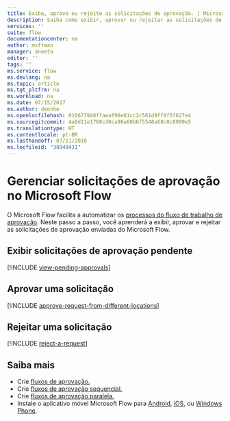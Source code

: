 ```yaml
---
title: Exiba, aprove ou rejeite as solicitações de aprovação. | Microsoft Docs
description: Saiba como exibir, aprovar ou rejeitar as solicitações de aprovação no Microsoft Flow.
services: ''
suite: flow
documentationcenter: na
author: msftman
manager: anneta
editor: ''
tags: ''
ms.service: flow
ms.devlang: na
ms.topic: article
ms.tgt_pltfrm: na
ms.workload: na
ms.date: 07/15/2017
ms.author: deonhe
ms.openlocfilehash: 016673948ffaeaf98e81cc2c561d9ff9f5f627e4
ms.sourcegitcommit: 4a8d11e1768cd0ca96a60b6f5548a68c0c8999e5
ms.translationtype: HT
ms.contentlocale: pt-BR
ms.lasthandoff: 07/11/2018
ms.locfileid: "38949431"
---
```

# <a name="manage-approval-requests-in-microsoft-flow"></a>Gerenciar solicitações de aprovação no Microsoft Flow
O Microsoft Flow facilita a automatizar os [processos do fluxo de trabalho de aprovação](modern-approvals.md). Neste passo a passo, você aprenderá a exibir, aprovar e rejeitar as solicitações de aprovação enviadas do Microsoft Flow.

## <a name="view-pending-approval-requests"></a>Exibir solicitações de aprovação pendente
[!INCLUDE [view-pending-approvals](includes/view-pending-approvals.md)]

## <a name="approve-a-request"></a>Aprovar uma solicitação
[!INCLUDE [approve-request-from-different-locations](includes/approve-request-from-different-locations.md)]

## <a name="reject-a-request"></a>Rejeitar uma solicitação
[!INCLUDE [reject-a-request](includes/reject-a-request.md)]

## <a name="learn-more"></a>Saiba mais
* Crie [fluxos de aprovação.](modern-approvals.md)
* Crie [fluxos de aprovação sequencial.](sequential-modern-approvals.md)
* Crie [fluxos de aprovação paralela.](parallel-modern-approvals.md)
* Instale o aplicativo móvel Microsoft Flow para [Android](https://aka.ms/flowmobiledocsandroid), [iOS](https://aka.ms/flowmobiledocsios), ou [Windows Phone](https://aka.ms/flowmobilewindows).

